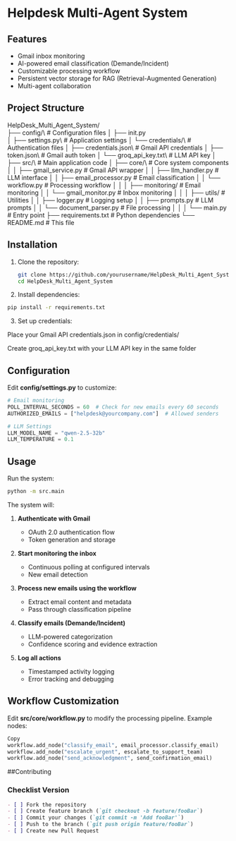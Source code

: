 # Helpdesk Multi-Agent System

## Features

- Gmail inbox monitoring
- AI-powered email classification (Demande/Incident)
- Customizable processing workflow
- Persistent vector storage for RAG (Retrieval-Augmented Generation)
- Multi-agent collaboration

## Project Structure

HelpDesk_Multi_Agent_System/\
├── config/\ # Configuration files
│ ├── init.py\
│ ├── settings.py\ # Application settings
│ └── credentials/\ # Authentication files
│ ├── credentials.json\ # Gmail API credentials
│ ├── token.json\ # Gmail auth token
│ └── groq_api_key.txt\ # LLM API key
│
├── src/\ # Main application code
│ ├── core/\ # Core system components
│ │ ├── gmail_service.py # Gmail API wrapper
│ │ ├── llm_handler.py # LLM interface
│ │ ├── email_processor.py # Email classification
│ │ └── workflow.py # Processing workflow
│ │
│ ├── monitoring/ # Email monitoring
│ │ └── gmail_monitor.py # Inbox monitoring
│ │
│ ├── utils/ # Utilities
│ │ ├── logger.py # Logging setup
│ │ ├── prompts.py # LLM prompts
│ │ └── document_parser.py # File processing
│ │
│ └── main.py # Entry point
├── requirements.txt # Python dependencies
└── README.md # This file

## Installation

1. Clone the repository:
   ```bash
   git clone https://github.com/yourusername/HelpDesk_Multi_Agent_System.git
   cd HelpDesk_Multi_Agent_System
   ```

2. Install dependencies:

```bash
pip install -r requirements.txt
```

3. Set up credentials:

Place your Gmail API credentials.json in config/credentials/

Create groq_api_key.txt with your LLM API key in the same folder

## Configuration
Edit **config/settings.py** to customize:

```python
# Email monitoring
POLL_INTERVAL_SECONDS = 60  # Check for new emails every 60 seconds
AUTHORIZED_EMAILS = ["helpdesk@yourcompany.com"]  # Allowed senders

# LLM Settings
LLM_MODEL_NAME = "qwen-2.5-32b"
LLM_TEMPERATURE = 0.1
```

## Usage

Run the system:

```bash
python -m src.main
```

The system will:

1. **Authenticate with Gmail**  
   - OAuth 2.0 authentication flow  
   - Token generation and storage  

2. **Start monitoring the inbox**  
   - Continuous polling at configured intervals  
   - New email detection  

3. **Process new emails using the workflow**  
   - Extract email content and metadata  
   - Pass through classification pipeline  

4. **Classify emails (Demande/Incident)**  
   - LLM-powered categorization  
   - Confidence scoring and evidence extraction  

5. **Log all actions**  
   - Timestamped activity logging  
   - Error tracking and debugging  

## Workflow Customization
Edit **src/core/workflow.py** to modify the processing pipeline. Example nodes:

```python
Copy
workflow.add_node("classify_email", email_processor.classify_email)
workflow.add_node("escalate_urgent", escalate_to_support_team)
workflow.add_node("send_acknowledgment", send_confirmation_email)
```
##Contributing


### Checklist Version
```markdown
- [ ] Fork the repository  
- [ ] Create feature branch (`git checkout -b feature/fooBar`)  
- [ ] Commit your changes (`git commit -m 'Add fooBar'`)  
- [ ] Push to the branch (`git push origin feature/fooBar`)  
- [ ] Create new Pull Request
